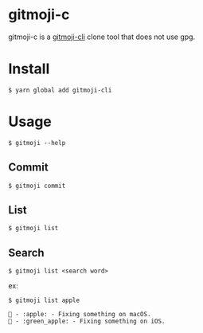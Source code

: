 gitmoji-c
=========

gitmoji-c is a [gitmoji-cli](https://github.com/carloscuesta/gitmoji-cli) clone tool that does not use gpg.

# Install

```
$ yarn global add gitmoji-cli
```

# Usage

```
$ gitmoji --help
```

## Commit

```
$ gitmoji commit
```

## List

```
$ gitmoji list
```

## Search

```
$ gitmoji list <search word>
```

ex:

```
$ gitmoji list apple

🍎 - :apple: - Fixing something on macOS.
🍏 - :green_apple: - Fixing something on iOS.
```